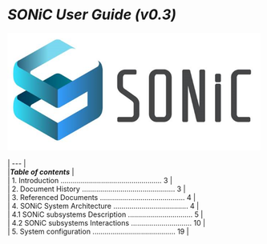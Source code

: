 # *SONiC User Guide (v0.3)*  
![SONiC_Logo](https://github.com/deviprasad80/hello-world/blob/e7d21d2b327edc7903b015171bdcc7a12f14ded8/SONIC_logo.png "SONiC_logo") 
 
| --- |  
|__*Table of contents*__  												   |  
| 1.    Introduction .................................................. 3  |  
| 2.    Document History .............................................. 3  |  
| 3.    Referenced Documents .......................................... 4  |  
| 4.	SONiC System Architecture ..................................... 4  |  
|   4.1   SONiC subsystems Description ................................ 5  |  
|   4.2   SONiC subsystems Interactions .............................. 10  |  
| 5.    System configuration ......................................... 19  |
